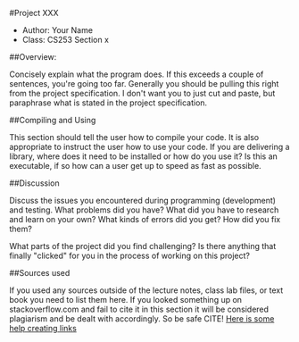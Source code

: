 #Project XXX

* Author: Your Name
* Class: CS253 Section x

##Overview:

Concisely explain what the program does. If this exceeds a couple of
sentences, you're going too far. Generally you should be pulling this
right from the project specification. I don't want you to just cut and
paste, but paraphrase what is stated in the project specification.

##Compiling and Using

This section should tell the user how to compile your code.  It is
also appropriate to instruct the user how to use your code. If you are
delivering a library, where does it need to be installed or how do you
use it? Is this an executable, if so how can a user get up to speed as
fast as possible.

##Discussion

Discuss the issues you encountered during programming (development)
and testing. What problems did you have? What did you have to
research and learn on your own? What kinds of errors did you get? How
did you fix them?

What parts of the project did you find challenging? Is there anything
that finally "clicked" for you in the process of working on this
project?

##Sources used

If you used any sources outside of the lecture notes, class lab files,
or text book you need to list them here. If you looked something up on
stackoverflow.com and fail to cite it in this section it will be
considered plagiarism and be dealt with accordingly. So be safe CITE!
[Here is some help creating links](https://github.com/adam-p/markdown-here/wiki/Markdown-Cheatsheet#links)
